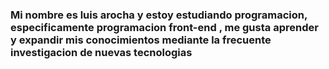 ### Mi nombre es luis arocha y estoy estudiando programacion, especificamente programacion front-end , me gusta aprender y expandir mis conocimientos mediante la frecuente investigacion de nuevas tecnologias

<!--
**Leliezer17/Leliezer17** is a ✨ _special_ ✨ repository because its `README.md` (this file) appears on your GitHub profile.

Here are some ideas to get you started:

- 🔭 I’m currently working on ...
- 🌱 I’m currently learning ...
- 👯 I’m looking to collaborate on ...
- 🤔 I’m looking for help with ...
- 💬 Ask me about ...
- 📫 How to reach me: ...
- 😄 Pronouns: ...
- ⚡ Fun fact: ...
-->
